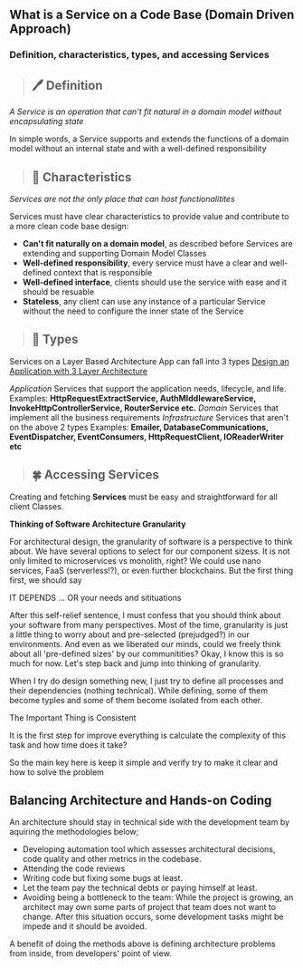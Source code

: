 
## What is a Service on a Code Base (Domain Driven Approach)
### Definition, characteristics, types, and accessing Services

>## 🖊 **Definition**
*A Service is an operation that can't fit natural in a domain model without encapsulating state*
>

In simple words, a Service supports and extends the functions of a domain model without an internal state and with a well-defined responsibility

>## 🎨 Characteristics
*Services are not the only place that can host functionalitites*
>

Services must have clear characteristics to provide value and contribute to a more clean code base design:
- **Can't fit naturally on a domain model**, as described before Services are extending and supporting Domain Model Classes
- **Well-defined responsibility**, every service must have a clear and well-defined context that is responsible
- **Well-defined interface**, clients should use the service with ease and it should be resuable
- **Stateless**, any client can use any instance of a particular Service without the need to configure the inner state of the Service

> ## 🐶 Types
Services on a Layer Based Architecture App can fall into 3 types
[Design an Application with 3 Layer Architecture](https://petran.substack.com/p/design-an-application-with-3-layer?utm_source=substack&utm_campaign=post_embed&utm_medium=web)
>

*Application*
Services that support the application needs, lifecycle, and life.
Examples: **HttpRequestExtractService, AuthMIddlewareService, InvokeHttpControllerService, RouterService etc.**
*Domain*
Services that implement all the business requirements
*Infrastructure*
Services that aren't on the above 2 types
Examples: **Emailer, DatabaseCommunications, EventDispatcher, EventConsumers, HttpRequestClient, IOReaderWriter etc**

> ## 🍀 Accessing Services
Creating and fetching **Services** must be easy and straightforward for all client Classes.
>

**Thinking of Software Architecture Granularity**

For architectural design, the granularity of software is a perspective to think about. We have several options to select for our component sizess. It is not only limited to microservices vs monolith, right? We could use nano services, FaaS (serverless!?), or even further blockchains. But the first thing first, we should say 
>
IT DEPENDS ... OR your needs and sitituations
>

After this self-relief sentence, I must confess that you should think about your software from many perspectives. Most of the time, granularity is just a little thing to worry about and pre-selected (prejudged?) in our environments. And even as we liberated our minds, could we freely think about all 'pre-defined sizes' by our communitities? Okay, I know this is so much for now. Let's step back and jump into  thinking of granularity.

When I try do design something new, I just try to define all processes and their dependencies (nothing technical). While defining, some of them become typles and some of them become isolated from each other.

The Important Thing is Consistent

It is the first step for improve everything is calculate the complexity of this task and how time does it take?

So the main key here is keep it simple and verify 
try to make it clear and how to solve the problem



## Balancing Architecture and Hands-on Coding

An architecture should stay in technical side with the development team by aquiring the methodologies below;
- Developing automation tool which assesses architectural decisions, code quality and other metrics in the codebase.
- Attending the code reviews
- Writing code but fixing some bugs at least.
- Let the team pay the technical debts or paying himself at least.
- Avoiding being a bottleneck to the team: While the project is growing, an architect may own some parts of project that team does not want to change. After this situation occurs, some development tasks might be impede and it should be avoided.

A benefit of doing the methods above is defining architecture problems from inside, from developers' point of view.






